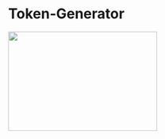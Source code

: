 <p align="center">
<h1>Token-Generator</h1>
<img src="https://i.imgur.com/TmzgB0Z.jpg" width="300" height="200">
